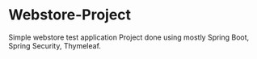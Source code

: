 # Webstore-Project
Simple webstore test application
Project done using mostly Spring Boot, Spring Security, Thymeleaf.
